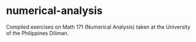 # numerical-analysis
Compiled exercises on Math 171 (Numerical Analysis) taken at the University of the Philippines Diliman. 
